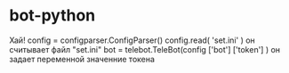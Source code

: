 # bot-python
Хай! config = configparser.ConfigParser() 
config.read( 'set.ini' ) он считывает файл "set.ini"
bot = telebot.TeleBot(config ['bot'] ['token'] ) он задает переменной значенние токена 
